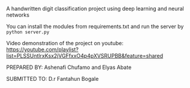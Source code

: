 A handwritten digit classification project using deep learning and neural networks

You can install the modules from requirements.txt and run the server by ```python server.py```

Video demonstration of the project on youtube: https://youtube.com/playlist?list=PLSSUntlrxKsx2jVGFfxxO4p4pXVSRUPBB&feature=shared

PREPARED BY: Ashenafi Chufamo and Elyas Abate

SUBMITTED TO: D.r Fantahun Bogale
